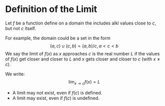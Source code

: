 # Definition of the Limit

Let $f$ be a function define on a domain the includes alkl values close to $c$, but not $c$ itself.

For example, the domain could be a set in the form
$$(a,c)\cup(c,b)=(a,b)/{c},a<c<b$$
We say the limit of $f(x)$ as $x$ approaches $c$ is the real number $L$ if the values of $f(x)$ get closer and closer to $L$ and $x$ gets closer and closer to $c$ (with $x\neq c$).

We write: $$\lim_{x \to c} f(x) = L$$



- A limit may not exist, even if $f(c)$ is defined.
- A limit may exist, even if $f(c)$ is undefined.